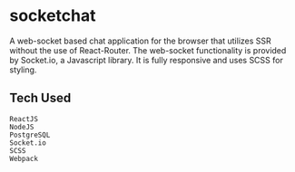 # socketchat
A web-socket based chat application for the browser that utilizes SSR without the use of React-Router. The web-socket functionality is provided by Socket.io, a Javascript library. It is fully responsive and uses SCSS for styling. 

## Tech Used
```
ReactJS
NodeJS
PostgreSQL
Socket.io
SCSS
Webpack
```
